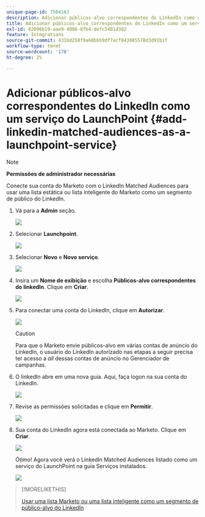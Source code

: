 ```yaml
---
unique-page-id: 7504163
description: Adicionar públicos-alvo correspondentes do LinkedIn como um serviço do LaunchPoint - Documentação do Marketo - Documentação do produto
title: Adicionar públicos-alvo correspondentes do LinkedIn como um serviço do LaunchPoint
exl-id: 82096b19-aae9-4086-8fb4-defc5481d382
feature: Integrations
source-git-commit: 431bd258f9a68bbb9df7acf043085578d3d91b1f
workflow-type: tm+mt
source-wordcount: '178'
ht-degree: 2%

---
```


# Adicionar públicos-alvo correspondentes do LinkedIn como um serviço do LaunchPoint {#add-linkedin-matched-audiences-as-a-launchpoint-service}

>[!NOTE]
>
>**Permissões de administrador necessárias**

Conecte sua conta do Marketo com o LinkedIn Matched Audiences para usar uma lista estática ou lista inteligente do Marketo como um segmento de público do LinkedIn.

1. Vá para a **Admin** seção.

   ![](assets/admin.png)

1. Selecionar **Launchpoint**.

   ![](assets/image2014-12-5-14-3a35-3a27.png)

1. Selecionar **Novo** e **Novo serviço**.

   ![](assets/image2014-12-5-14-3a37-3a33.png)

1. Insira um **Nome de exibição** e escolha **Públicos-alvo correspondentes do linkedIn**. Clique em **Criar**.

   ![](assets/image2018-2-23-14-3a25-3a39.png)

1. Para conectar uma conta do LinkedIn, clique em **Autorizar**.

   ![](assets/authorizeaccount.png)

   >[!CAUTION]
   >
   >Para que o Marketo envie públicos-alvo em várias contas de anúncio do LinkedIn, o usuário do LinkedIn autorizado nas etapas a seguir precisa ter acesso a *all* dessas contas de anúncio no Gerenciador de campanhas.

1. O linkedIn abre em uma nova guia. Aqui, faça logon na sua conta do LinkedIn.

   ![](assets/image2018-2-23-14-3a32-3a20.png)

1. Revise as permissões solicitadas e clique em **Permitir**.

   ![](assets/li-permissions.png)

1. Sua conta do LinkedIn agora está conectada ao Marketo. Clique em **Criar**.

   ![](assets/image2018-2-23-14-3a35-3a55.png)

   Ótimo! Agora você verá o LinkedIn Matched Audiences listado como um serviço do LaunchPoint na guia Serviços instalados.

   ![](assets/bartholomew2.png)

>[!MORELIKETHIS]
>
>[Usar uma lista Marketo ou uma lista inteligente como um segmento de público-alvo do LinkedIn](/help/marketo/product-docs/demand-generation/social/social-functions/use-a-marketo-list-or-smart-list-as-a-linkedin-audience-segment.md)
